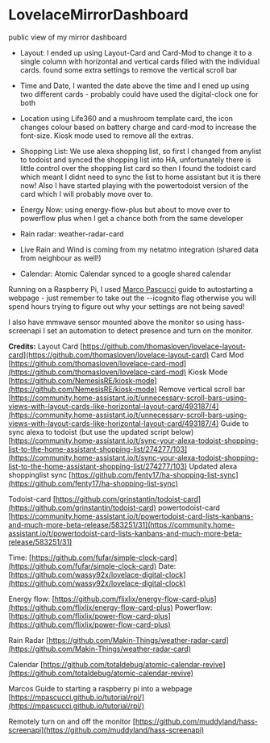 # LovelaceMirrorDashboard
public view of my mirror dashboard

* Layout: I ended up using Layout-Card and Card-Mod to change it to a single column with horizontal and vertical cards filled with the individual cards. found some extra settings to remove the vertical scroll bar

* Time and Date, I wanted the date above the time and I ened up using two different cards - probably could have used the digital-clock one for both

* Location using Life360 and a mushroom template card, the icon changes colour based on battery charge and card-mod to increase the font-size. Kiosk mode used to remove all the extras.

* Shopping List: We use alexa shopping list, so first I changed from anylist to todoist and synced the shopping list into HA, unfortunately there is little control over the shopping list card so then I found the todoist card which meant I didnt need to sync the list to home assistant but it is there now!  Also I have started playing with the powertodoist version of the card which I will probably move over to.

* Energy Now: using energy-flow-plus but about to move over to powerflow plus when I get a chance both from the same developer

* Rain radar: weather-radar-card

* Live Rain and Wind is coming from my netatmo integration (shared data from neighbour as well!)

* Calendar: Atomic Calendar synced to a google shared calendar

Running on a Raspberry Pi, I used [Marco Pascucci](https://mpascucci.github.io/)  guide to autostarting a webpage - just remember to take out the --icognito flag otherwise you will spend hours trying to figure out why your settings are not being saved!

I also have mmwave sensor mounted above the monitor so using hass-screenapi I set an automation to detect presence and turn on the monitor.


**Credits:** 
Layout Card [https://github.com/thomasloven/lovelace-layout-card](https://github.com/thomasloven/lovelace-layout-card)
Card Mod [https://github.com/thomasloven/lovelace-card-mod](https://github.com/thomasloven/lovelace-card-mod)
Kiosk Mode [https://github.com/NemesisRE/kiosk-mode](https://github.com/NemesisRE/kiosk-mode)
Remove vertical scroll bar [https://community.home-assistant.io/t/unnecessary-scroll-bars-using-views-with-layout-cards-like-horizontal-layout-card/493187/4](https://community.home-assistant.io/t/unnecessary-scroll-bars-using-views-with-layout-cards-like-horizontal-layout-card/493187/4)
Guide to sync alexa to todoist (but use the updated script below) [https://community.home-assistant.io/t/sync-your-alexa-todoist-shopping-list-to-the-home-assistant-shopping-list/274277/103](https://community.home-assistant.io/t/sync-your-alexa-todoist-shopping-list-to-the-home-assistant-shopping-list/274277/103)
Updated alexa shoppinglist sync [https://github.com/fenty17/ha-shopping-list-sync](https://github.com/fenty17/ha-shopping-list-sync)


Todoist-card [https://github.com/grinstantin/todoist-card](https://github.com/grinstantin/todoist-card)
powertodoist-card [https://community.home-assistant.io/t/powertodoist-card-lists-kanbans-and-much-more-beta-release/583251/31](https://community.home-assistant.io/t/powertodoist-card-lists-kanbans-and-much-more-beta-release/583251/31)

Time: [https://github.com/fufar/simple-clock-card](https://github.com/fufar/simple-clock-card)
Date: [https://github.com/wassy92x/lovelace-digital-clock](https://github.com/wassy92x/lovelace-digital-clock)

Energy flow: [https://github.com/flixlix/energy-flow-card-plus](https://github.com/flixlix/energy-flow-card-plus)
Powerflow:[https://github.com/flixlix/power-flow-card-plus](https://github.com/flixlix/power-flow-card-plus)

Rain Radar [https://github.com/Makin-Things/weather-radar-card](https://github.com/Makin-Things/weather-radar-card)

Calendar [https://github.com/totaldebug/atomic-calendar-revive](https://github.com/totaldebug/atomic-calendar-revive)

Marcos Guide to starting a raspberry pi into a webpage [https://mpascucci.github.io/tutorial/rpi/](https://mpascucci.github.io/tutorial/rpi/)

Remotely turn on and off the monitor [https://github.com/muddyland/hass-screenapi](https://github.com/muddyland/hass-screenapi)
